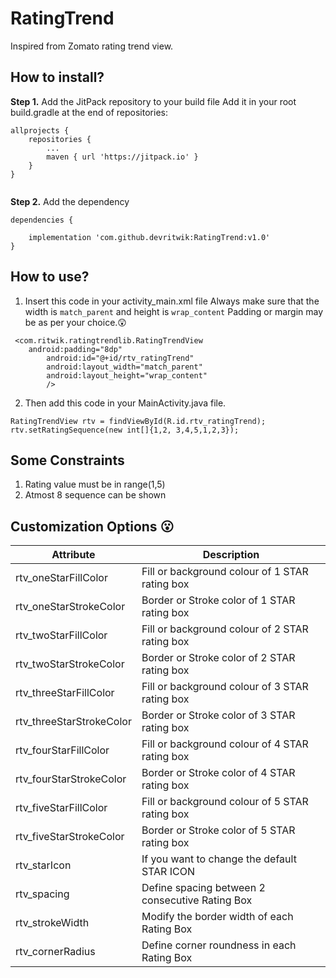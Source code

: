 # RatingTrend
Inspired from Zomato rating trend view.

## How to install?

**Step 1.**  Add the JitPack repository to your build file
Add it in your root build.gradle at the end of repositories:

```
allprojects {
	repositories {
		...
		maven { url 'https://jitpack.io' }
	}
}


```
**Step 2.** Add the dependency

```
dependencies {

	implementation 'com.github.devritwik:RatingTrend:v1.0'
}
```

## How to use?
1. Insert this code in your activity_main.xml file
Always make sure that the width is `match_parent` and height is `wrap_content`
Padding or margin may be as per your choice.:astonished:

```
 <com.ritwik.ratingtrendlib.RatingTrendView
	android:padding="8dp"
        android:id="@+id/rtv_ratingTrend"
        android:layout_width="match_parent"
        android:layout_height="wrap_content"
        />
```

2. Then add this code in your MainActivity.java file.

```
RatingTrendView rtv = findViewById(R.id.rtv_ratingTrend);
rtv.setRatingSequence(new int[]{1,2, 3,4,5,1,2,3});
```

## Some Constraints
1.  Rating value must be in range(1,5)
2.  Atmost 8 sequence can be shown

## Customization Options :open_mouth:

| Attribute | Description |
| --- | --- |
| rtv_oneStarFillColor | Fill or background colour of 1 STAR rating box |
| rtv_oneStarStrokeColor | Border or Stroke color of 1 STAR rating box |
| rtv_twoStarFillColor | Fill or background colour of 2 STAR rating box |
| rtv_twoStarStrokeColor | Border or Stroke color of 2 STAR rating box |
| rtv_threeStarFillColor | Fill or background colour of 3 STAR rating box |
| rtv_threeStarStrokeColor | Border or Stroke color of 3 STAR rating box |
| rtv_fourStarFillColor | Fill or background colour of 4 STAR rating box |
| rtv_fourStarStrokeColor | Border or Stroke color of 4 STAR rating box |
| rtv_fiveStarFillColor | Fill or background colour of 5 STAR rating box |
| rtv_fiveStarStrokeColor | Border or Stroke color of 5 STAR rating box |
| rtv_starIcon | If you want to change the default STAR ICON|
| rtv_spacing | Define spacing between 2 consecutive Rating Box |
| rtv_strokeWidth | Modify the border width of each Rating Box |
| rtv_cornerRadius | Define corner roundness in each Rating Box |



